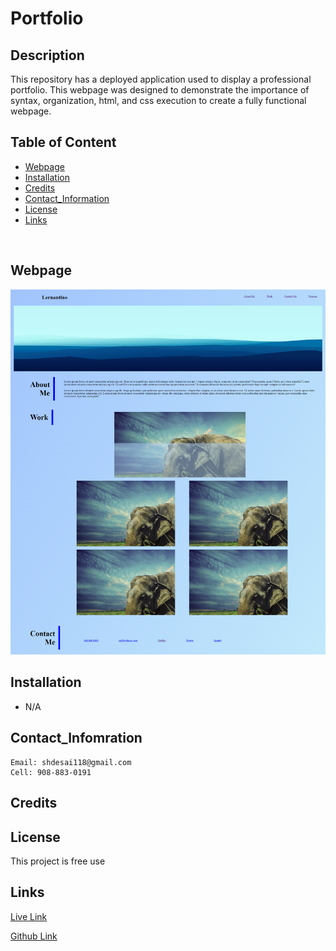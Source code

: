 # Portfolio

## Description
This repository has a deployed application used to display a professional portfolio. This webpage was designed to demonstrate the importance of syntax, organization, html, and css execution to create a fully functional webpage.

## Table of Content
- [Webpage](#webpage)
- [Installation](#installation)
- [Credits](#credits)
- [Contact_Information](#contact_infomration)
- [License](#license)
- [Links](#links)

<br/>

## Webpage
![](/assets/images/Portfolio_Webpage.png)


## Installation

* N/A
 

## Contact_Infomration

```
Email: shdesai118@gmail.com
Cell: 908-883-0191
```

## Credits


## License

This project is free use

## Links

[Live Link](https://shd327.github.io/Portfolio/)

[Github Link](https://github.com/shd327/Portfolio)
 

